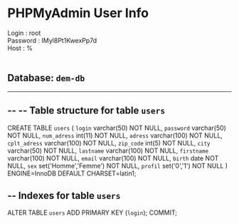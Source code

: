 # PHPMyAdmin User Info
Login : root<br>
Password : IMyl8Pt1KwexPp7d<br>
Host : %<br>
<br>

Database: `dem-db`
--

-- --------------------------------------------------------

--
-- Table structure for table `users`
--

CREATE TABLE `users` (
  `login` varchar(50) NOT NULL,
  `password` varchar(50) NOT NULL,
  `num_adress` int(11) NOT NULL,
  `adress` varchar(100) NOT NULL,
  `cplt_adress` varchar(100) NOT NULL,
  `zip_code` int(5) NOT NULL,
  `city` varchar(50) NOT NULL,
  `lastname` varchar(100) NOT NULL,
  `firstname` varchar(100) NOT NULL,
  `email` varchar(100) NOT NULL,
  `birth` date NOT NULL,
  `sex` set('Homme','Femme') NOT NULL,
  `profil` set('0','1') NOT NULL
) ENGINE=InnoDB DEFAULT CHARSET=latin1;

-- Indexes for table `users`
--
ALTER TABLE `users`
  ADD PRIMARY KEY (`login`);
COMMIT;
